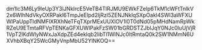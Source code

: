 dm1lc3M6Ly9leUp3Y3lJNklrcE5VeTB4TlRJMU9EWkFZelp6TkM1cWFtTnlkV2x6WlhNdVkyOXRPakl6TmpJeElpd2ljRzl5ZENJNklqSXpOakl4SWl3aWFXUWlPaUppTldNMFlXRXhNeTFqTXprMExUUXlOV1l0T0dNd05pMHdNamRpWkRZeU9ETmtaRFVpTENKaGFXUWlPakFzSW01bGRDSTZJblJqY0NJc0luUjVjR1VpT2lKdWIyNWxJaXdpZEd4eklqb2libTl1WlNJc0ltRmtaQ0k2SW1NMmN6UXVhbXBqY25WcGMyVnpMbU52YlNKOQ==
